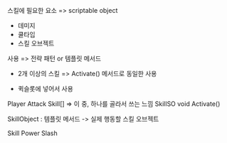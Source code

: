 스킬에 필요한 요소 => scriptable object
* 데미지
* 쿨타입
* 스킬 오브젝트


사용 => 전략 패턴 or 템플릿 메서드

- 2개 이상의 스킬
    => Activate() 메서드로 동일한 사용

- 퀵슬롯에 넣어서 사용

Player Attack
    Skill[] => 이 중, 하나를 골라서 쓰는 느낌
        SkillSO
        void Activate()

SkillObject : 템플릿 메서드
-> 실제 행동할 스킬 오브젝트

Skill Power Slash
